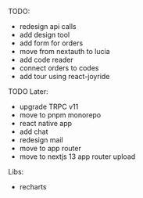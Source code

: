 TODO:

- redesign api calls
- add design tool
- add form for orders
- move from nextauth to lucia
- add code reader
- connect orders to codes
- add tour using react-joyride

TODO Later:

- upgrade TRPC v11
- move to pnpm monorepo
- react native app
- add chat
- redesign mail
- move to app router
- move to nextjs 13 app router upload

Libs:

- recharts
